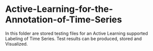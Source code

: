 # Active-Learning-for-the-Annotation-of-Time-Series

In this folder are stored testing files for an Active Learning supported Labeling of Time Series. 
Test results can be produced, stored and Visualized.

